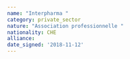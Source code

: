 ```yaml
---
name: "Interpharma "
category: private_sector
nature: "Association professionnelle "
nationality: CHE
alliance: 
date_signed: '2018-11-12'
---
```

    
